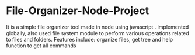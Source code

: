 # File-Organizer-Node-Project
It is a simple file organizer tool made in node using javascript .
implemented globally, also used file system module to perform various operations related to files and folders. Features include: organize files, get tree and help function to get all commands
